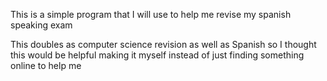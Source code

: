 This is a simple program that I will use to help me revise my spanish speaking exam

This doubles as computer science revision as well as Spanish so I thought this would be helpful making it myself instead of just finding something online to help me

